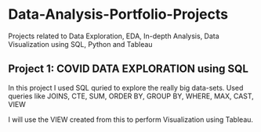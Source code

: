 # Data-Analysis-Portfolio-Projects
Projects related to Data Exploration, EDA, In-depth Analysis, Data Visualization using SQL, Python and Tableau


## Project 1: COVID DATA EXPLORATION using SQL

In this project I used SQL quried to explore the really big data-sets. 
Used queries like JOINS, CTE, SUM, ORDER BY, GROUP BY, WHERE, MAX, CAST, VIEW

I will use the VIEW created from this to perform Visualization using Tableau.
